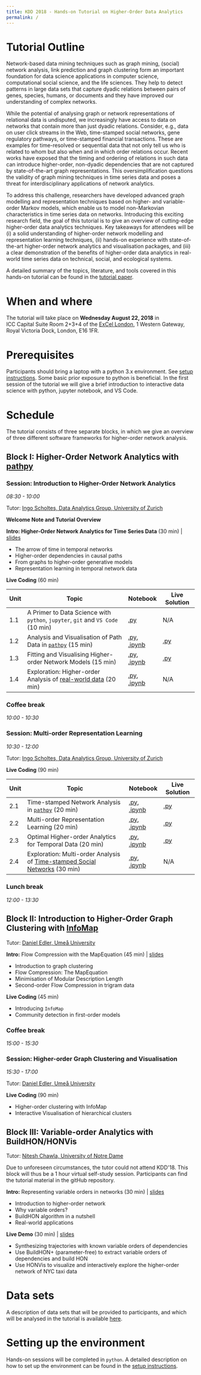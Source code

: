 ```yaml
---
title: KDD 2018 - Hands-on Tutorial on Higher-Order Data Analytics
permalink: /
---
```


# Tutorial Outline

Network-based data mining techniques such as graph mining, (social) network analysis, link prediction and graph clustering form an important foundation for data science applications in computer science, computational social science, and the life sciences. They help to detect patterns in large data sets that capture dyadic relations between pairs of genes, species, humans, or documents and they have improved our understanding of complex networks.

While the potential of analysing graph or network representations of relational data is undisputed, we increasingly have access to data on networks that contain more than just dyadic relations. Consider, e.g., data on user click streams in the Web, time-stamped social networks, gene regulatory pathways, or time-stamped financial transactions. These are examples for time-resolved or sequential data that not only tell us who is related to whom but also when and in which order relations occur. Recent works have exposed that the timing and ordering of relations in such data can introduce higher-order, non-dyadic dependencies that are not captured by state-of-the-art graph representations. This oversimplification questions the validity of graph mining techniques in time series data and poses a threat for interdisciplinary applications of network analytics.


To address this challenge, researchers have developed advanced graph modelling and representation techniques based on higher- and variable-order Markov models, which enable us to model non-Markovian characteristics in time series data on networks. Introducing this exciting research field, the goal of this tutorial is to give an overview of cutting-edge higher-order data analytics techniques. Key takeaways for attendees will be (i) a solid understanding of higher-order network modelling and representation learning techniques, (ii) hands-on experience with state-of-the-art higher-order network analytics and visualisation packages, and (iii) a clear demonstration of the benefits of higher-order data analytics in real-world time series data on technical, social, and ecological systems.

A detailed summary of the topics, literature, and tools covered in this hands-on tutorial can be found in the [tutorial paper](https://www.researchgate.net/publication/325168357_Beyond_Graph_Mining_Higher-Order_Data_Analytics_for_Temporal_Network_Data).

# When and where

The tutorial will take place on **Wednesday August 22, 2018** in ICC Capital Suite Room 2+3+4 of the [ExCel London](https://www.excel.london/organiser/venue-map), 1 Western Gateway, Royal Victoria Dock, London, E16 1FR.

# Prerequisites

Participants should bring a laptop with a python 3.x environment. See [setup instructions](/kdd2018-tutorial/setup). Some basic prior exposure to python is beneficial. In the first session of the tutorial we will give a brief introduction to interactive data science with python, jupyter notebook, and VS Code.

# Schedule

The tutorial consists of three separate blocks, in which we give an overview of three different software frameworks for higher-order network analysis.

## Block I: Higher-Order Network Analytics with [pathpy](http://www.pathpy.net)

### Session: Introduction to Higher-Order Network Analytics
*08:30 - 10:00*

Tutor: [Ingo Scholtes, Data Analytics Group, University of Zurich](http://ifi.uzh.ch/dag)

**Welcome Note and Tutorial Overview**  

**Intro: Higher-Order Network Analytics for Time Series Data** (30 min) | [slides](https://github.com/IngoScholtes/kdd2018-tutorial/blob/master/talks/)  
- The arrow of time in temporal networks
- Higher-order dependencies in causal paths
- From graphs to higher-order generative models
- Representation learning in temporal network data


**Live Coding** (60 min)  

Unit | Topic | Notebook | Live Solution
----|----|----|----
1.1 | A Primer to Data Science with `python`, `jupyter`, `git` and `VS Code` (10 min) | [.py](https://github.com/IngoScholtes/kdd2018-tutorial/blob/master/code/1_1_vscode_jupyter.py) | N/A
1.2 | Analysis and Visualisation of Path Data in [`pathpy`](http://www.pathpy.net) (15 min) | [.py](https://github.com/IngoScholtes/kdd2018-tutorial/blob/master/code/1_2_pathpy.py), [.ipynb](https://github.com/IngoScholtes/kdd2018-tutorial/blob/master/code/1_2_pathpy.ipynb) | [.py](https://github.com/IngoScholtes/kdd2018-tutorial/blob/master/live_solutions/1_2_pathpy.py)  
1.3 | Fitting and Visualising Higher-order Network Models (15 min) | [.py](https://github.com/IngoScholtes/kdd2018-tutorial/blob/master/code/1_3_higher_order.py),  [.ipynb](https://github.com/IngoScholtes/kdd2018-tutorial/blob/master/code/1_3_higher_order.ipynb) | [.py](https://github.com/IngoScholtes/kdd2018-tutorial/blob/master/live_solutions/1_3_higher_order.py)
1.4 | Exploration: Higher-order Analysis of [real-world data](https://github.com/IngoScholtes/kdd2018-tutorial/tree/master/data) (20 min) | [.py](https://github.com/IngoScholtes/kdd2018-tutorial/blob/master/code/1_4_exploration.py), [.ipynb](https://github.com/IngoScholtes/kdd2018-tutorial/blob/master/code/1_4_exploration.ipynb) | N/A

### Coffee break
*10:00 - 10:30*

### Session: Multi-order Representation Learning
*10:30 - 12:00*

Tutor: [Ingo Scholtes, Data Analytics Group, University of Zurich](http://ifi.uzh.ch/dag)

**Live Coding** (90 min)

Unit | Topic | Notebook | Live Solution
----|----|----|----
2.1 | Time-stamped Network Analysis in [`pathpy`](http://www.pathpy.net) (20 min) | [.py](https://github.com/IngoScholtes/kdd2018-tutorial/blob/master/code/2_1_temporal_networks.py), [.ipynb](https://github.com/IngoScholtes/kdd2018-tutorial/blob/master/code/2_1_temporal_networks.ipynb) | [.py](https://github.com/IngoScholtes/kdd2018-tutorial/blob/master/live_solutions/2_1_temporal_networks.py)
2.2 | Multi-order Representation Learning (20 min) | [.py](https://github.com/IngoScholtes/kdd2018-tutorial/blob/master/code/2_2_multi_order.py), [.ipynb](https://github.com/IngoScholtes/kdd2018-tutorial/blob/master/code/2_2_multi_order.ipynb) | [.py](https://github.com/IngoScholtes/kdd2018-tutorial/blob/master/live_solutions/2_2_multi_order.py)  
2.3 | Optimal Higher-order Analytics for Temporal Data (20 min) | [.py](https://github.com/IngoScholtes/kdd2018-tutorial/blob/master/code/2_3_cross_validation.py), [.ipynb](https://github.com/IngoScholtes/kdd2018-tutorial/blob/master/code/2_3_cross_validation.ipynb) | [.py](https://github.com/IngoScholtes/kdd2018-tutorial/blob/master/live_solutions/2_3_cross_validation.py)
2.4 | Exploration: Multi-order Analysis of [Time-stamped Social Networks](https://github.com/IngoScholtes/kdd2018-tutorial/tree/master/data) (30 min) | [.py](https://github.com/IngoScholtes/kdd2018-tutorial/blob/master/code/2_4_exploration.py),  [.ipynb](https://github.com/IngoScholtes/kdd2018-tutorial/blob/master/code/2_4_exploration.ipynb) | N/A

### Lunch break
*12:00 - 13:30*

## Block II: Introduction to Higher-Order Graph Clustering with [InfoMap](http://www.mapequation.org)

Tutor: [Daniel Edler, Ume&aring; University](https://www.umu.se/en/staff/daniel-edler/)

**Intro:** Flow Compression with the MapEquation (45 min) | [slides](http://...)
- Introduction to graph clustering
- Flow Compression: The MapEquation
- Minimisation of Modular Description Length
- Second-order Flow Compression in trigram data

**Live Coding** (45 min)
- Introducing `InfoMap`
- Community detection in first-order models

### Coffee break
*15:00 - 15:30*

### Session: Higher-order Graph Clustering and Visualisation
*15:30 - 17:00*

Tutor: [Daniel Edler, Ume&aring; University](https://www.umu.se/en/staff/daniel-edler/)

**Live Coding** (90 min)
- Higher-order clustering with InfoMap
- Interactive Visualisation of hierarchical clusters

## Block III: Variable-order Analytics with BuildHON/HONVis

Tutor: [Nitesh Chawla, University of Notre Dame](https://www3.nd.edu/~nchawla/)

Due to unforeseen circumstances, the tutor could not attend KDD'18. This block will thus be a 1 hour virtual self-study session. Participants can find the tutorial material in the gitHub repository.

**Intro:** Representing variable orders in networks (30 min) | [slides](http://www.jianxu.net/en/files/HON_Xu_KDD_2018.ppsx)
- Introduction to higher-order network
- Why variable orders?
- BuildHON algorithm in a nutshell
- Real-world applications

**Live Demo** (30 min) | [slides](http://www.jianxu.net/en/files/HON_Xu_KDD_2018_HandsOnTasks.ppsx)
- Synthesizing trajectories with known variable orders of dependencies
- Use BuildHON+ (parameter-free) to extract variable orders of dependencies and build HON
- Use HONVis to visualize and interactively explore the higher-order network of NYC taxi data


# Data sets

A description of data sets that will be provided to participants, and which will be analysed in the tutorial is available [here](https://github.com/IngoScholtes/kdd2018-tutorial/tree/master/data).

# Setting up the environment

Hands-on sessions will be completed in `python`. A detailed description on how to set up the environment can be found in the [setup instructions](/kdd2018-tutorial/setup).

